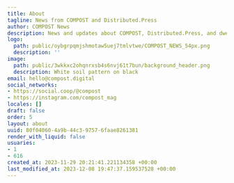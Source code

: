 ```yaml
---
title: About
tagline: News from COMPOST and Distributed.Press
author: COMPOST News
description: News and updates about COMPOST, Distributed.Press, and dweb publishing.
logo:
  path: public/oybgrpqmjshmotaw5uej7tmlvtwe/COMPOST_NEWS_54px.png
  description: ''
image:
  path: public/3wkkxc2ohqnrxsb4s6nvj61t7bun/background_header.png
  description: White soil pattern on black
email: hello@compost.digital
social_networks:
- https://social.coop/@compost
- https://instagram.com/compost_mag
locales: []
draft: false
order: 5
layout: about
uuid: 80f04060-4a9b-44c3-9757-6faae8261381
render_with_liquid: false
usuaries:
- 1
- 616
created_at: 2023-11-29 20:21:41.221134358 +00:00
last_modified_at: 2023-12-08 19:47:37.159537528 +00:00
---
```


